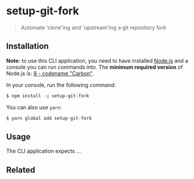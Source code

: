 # setup-git-fork

<!-- ![](https://img.shields.io/github/license/niktekusho/setup-git-fork.svg) [![](https://img.shields.io/npm/v/setup-git-fork.svg)](https://www.npmjs.com/package/setup-git-fork) [![Build Status](https://travis-ci.org/niktekusho/setup-git-fork.svg?branch=master)](https://travis-ci.org/niktekusho/setup-git-fork) [![](https://img.shields.io/node/v/setup-git-fork.svg)](https://www.npmjs.com/package/setup-git-fork) [![XO code style](https://img.shields.io/badge/code_style-XO-5ed9c7.svg)](https://github.com/sindresorhus/xo) [![](https://img.shields.io/bundlephobia/minzip/setup-git-fork.svg)](https://bundlephobia.com/result?p=setup-git-fork) -->

> Automate 'clone'ing and 'upstream'ing a git repository fork

## Installation

**Note:** to use this CLI application, you need to have installed [Node.js](https://nodejs.org/) and a console you can run commands into. The **minimum required version** of Node.js is: [8 - codename "Carbon"](https://github.com/nodejs/Release#release-schedule).

In your console, run the following command:

```sh
$ npm install -g setup-git-fork
```

You can also use `yarn`:

```sh
$ yarn global add setup-git-fork
```

## Usage

The CLI application expects ...

## Related

<!-- -   [library](https://github.com/niktekusho/library). -->
